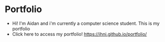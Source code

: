 # Portfolio

- Hi! I'm Aidan and i'm currently a computer science student. This is my portfolio
- Click here to access my portfolio! https://ihni.github.io/portfolio/